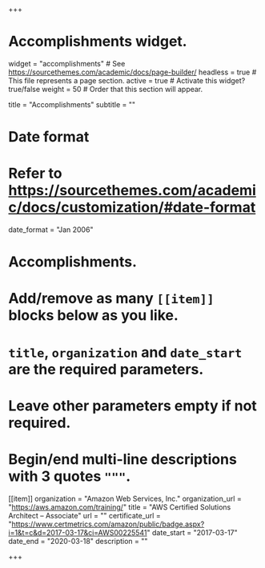 +++
# Accomplishments widget.
widget = "accomplishments"  # See https://sourcethemes.com/academic/docs/page-builder/
headless = true  # This file represents a page section.
active = true  # Activate this widget? true/false
weight = 50  # Order that this section will appear.

title = "Accomplish&shy;ments"
subtitle = ""

# Date format
#   Refer to https://sourcethemes.com/academic/docs/customization/#date-format
date_format = "Jan 2006"

# Accomplishments.
#   Add/remove as many `[[item]]` blocks below as you like.
#   `title`, `organization` and `date_start` are the required parameters.
#   Leave other parameters empty if not required.
#   Begin/end multi-line descriptions with 3 quotes `"""`.

[[item]]
  organization = "Amazon Web Services, Inc."
  organization_url = "https://aws.amazon.com/training/"
  title = "AWS Certified Solutions Architect – Associate"
  url = ""
  certificate_url = "https://www.certmetrics.com/amazon/public/badge.aspx?i=1&t=c&d=2017-03-17&ci=AWS00225541"
  date_start = "2017-03-17"
  date_end = "2020-03-18"
  description = ""

+++
